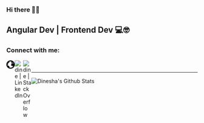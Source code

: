 ### Hi there 👋😊

## Angular Dev | Frontend Dev 💻🤓

### Connect with me:

[<img align="left" alt="dine" width="22px" src="https://raw.githubusercontent.com/iconic/open-iconic/master/svg/globe.svg" />][website]
[<img align="left" alt="dine | LinkedIn" width="22px" src="https://cdn.jsdelivr.net/npm/simple-icons@v3/icons/linkedin.svg" />][linkedin]
[<img align="left" alt="dine | StackOverflow" width="22px" src="https://cdn.jsdelivr.net/npm/simple-icons@3.4.0/icons/stackoverflow.svg" />][soverflow]


<br/>
<hr>
<img align="left" alt="Dinesha's Github Stats" src="https://github-readme-stats.vercel.app/api?username=DineshaPriyadarshani&show_icons=true&hide_border=true" />

[website]: https://dineshapriyadarshani.github.io/
[linkedin]: https://www.linkedin.com/in/dinesha-priyadarshani/
[soverflow]: https://stackoverflow.com/users/10359966/dinesha-priyadarshani

